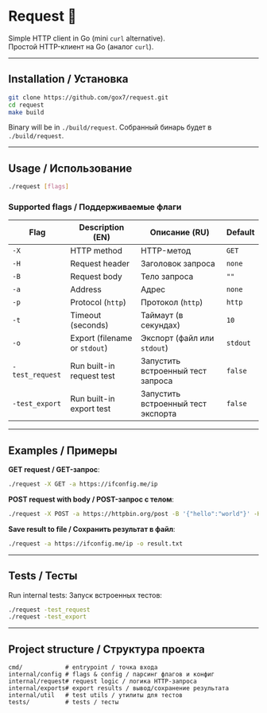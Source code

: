 # Request 🛜

Simple HTTP client in Go (mini `curl` alternative).  
Простой HTTP-клиент на Go (аналог `curl`).

---

## Installation / Установка

```bash
git clone https://github.com/gox7/request.git
cd request
make build
````

Binary will be in `./build/request`.
Собранный бинарь будет в `./build/request`.

---

## Usage / Использование

```bash
./request [flags]
```

### Supported flags / Поддерживаемые флаги

| Flag            | Description (EN)              | Описание (RU)                      | Default  |
| --------------- | ----------------------------- | ---------------------------------- | -------- |
| `-X`            | HTTP method                   | HTTP-метод                         | `GET`    |
| `-H`            | Request header                | Заголовок запроса                  | `none`   |
| `-B`            | Request body                  | Тело запроса                       | `""`     |
| `-a`            | Address                       | Адрес                              | `none`   |
| `-p`            | Protocol (`http`)             | Протокол (`http`)                  | `http`   |
| `-t`            | Timeout (seconds)             | Таймаут (в секундах)               | `10`     |
| `-o`            | Export (filename or `stdout`) | Экспорт (файл или `stdout`)        | `stdout` |
| `-test_request` | Run built-in request test     | Запустить встроенный тест запроса  | `false`  |
| `-test_export`  | Run built-in export test      | Запустить встроенный тест экспорта | `false`  |

---

## Examples / Примеры

**GET request / GET-запрос**:

```bash
./request -X GET -a https://ifconfig.me/ip
```

**POST request with body / POST-запрос с телом**:

```bash
./request -X POST -a https://httpbin.org/post -B '{"hello":"world"}' -H "Content-Type:application/json"
```

**Save result to file / Сохранить результат в файл**:

```bash
./request -a https://ifconfig.me/ip -o result.txt
```

---

## Tests / Тесты

Run internal tests:
Запуск встроенных тестов:

```bash
./request -test_request
./request -test_export
```

---

## Project structure / Структура проекта

```
cmd/            # entrypoint / точка входа
internal/config # flags & config / парсинг флагов и конфиг
internal/request# request logic / логика HTTP-запроса
internal/exports# export results / вывод/сохранение результата
internal/util   # test utils / утилиты для тестов
tests/          # tests / тесты
```
